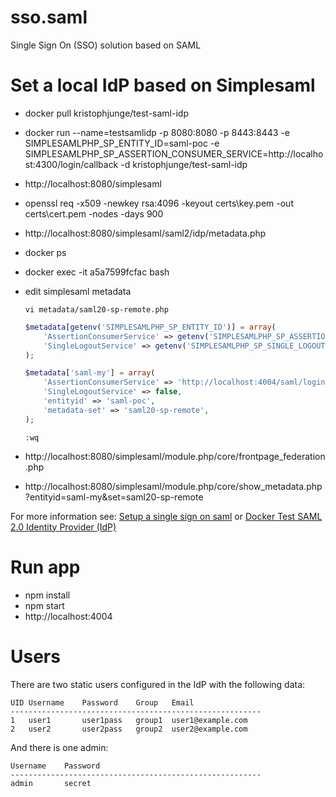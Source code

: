 # sso.saml
Single Sign On (SSO) solution based on SAML

# Set a local IdP based on Simplesaml

* docker pull kristophjunge/test-saml-idp

* docker run --name=testsamlidp -p 8080:8080 -p 8443:8443 -e SIMPLESAMLPHP_SP_ENTITY_ID=saml-poc -e SIMPLESAMLPHP_SP_ASSERTION_CONSUMER_SERVICE=http://localhost:4300/login/callback -d kristophjunge/test-saml-idp

* http://localhost:8080/simplesaml

* openssl req -x509 -newkey rsa:4096 -keyout certs\key.pem -out certs\cert.pem -nodes -days 900

* http://localhost:8080/simplesaml/saml2/idp/metadata.php

* docker ps
* docker exec -it a5a7599fcfac bash

* edit simplesaml metadata
    ```
    vi metadata/saml20-sp-remote.php
    ```
    ```php
    $metadata[getenv('SIMPLESAMLPHP_SP_ENTITY_ID')] = array(
        'AssertionConsumerService' => getenv('SIMPLESAMLPHP_SP_ASSERTION_CONSUMER_SERVICE'),
        'SingleLogoutService' => getenv('SIMPLESAMLPHP_SP_SINGLE_LOGOUT_SERVICE'),
    );

    $metadata['saml-my'] = array(
        'AssertionConsumerService' => 'http://localhost:4004/saml/login/callback',
        'SingleLogoutService' => false,
        'entityid' => 'saml-poc',
        'metadata-set' => 'saml20-sp-remote',
    );
    ```
    ```
    :wq
    ```
* http://localhost:8080/simplesaml/module.php/core/frontpage_federation.php
* http://localhost:8080/simplesaml/module.php/core/show_metadata.php?entityid=saml-my&set=saml20-sp-remote

For more information see: [Setup a single sign on saml](https://medium.com/disney-streaming/setup-a-single-sign-on-saml-test-environment-with-docker-and-nodejs-c53fc1a984c9) or [Docker Test SAML 2.0 Identity Provider (IdP)](https://github.com/kenchan0130/docker-simplesamlphp)

# Run app
* npm install
* npm start
* http://localhost:4004

# Users 
There are two static users configured in the IdP with the following data:
```
UID	Username	Password	Group	Email
--------------------------------------------------------
1	user1	    user1pass	group1	user1@example.com
2	user2	    user2pass	group2	user2@example.com
```
And there is one admin:
```
Username	Password
--------------------------------------------------------
admin	    secret
```